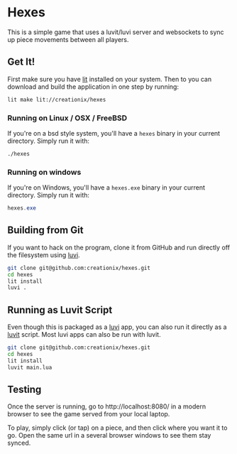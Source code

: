 # Hexes

This is a simple game that uses a luvit/luvi server and websockets to sync up
piece movements between all players.

## Get It!

First make sure you have [lit][] installed on your system.  Then to you can
download and build the application in one step by running:

```sh
lit make lit://creationix/hexes
```

### Running on Linux / OSX / FreeBSD

If you're on a bsd style system, you'll have a `hexes` binary in your current
directory.  Simply run it with:

```sh
./hexes
```

### Running on windows

If you're on Windows, you'll have a `hexes.exe` binary in your current
directory.  Simply run it with:

```powershell
hexes.exe
```

## Building from Git

If you want to hack on the program, clone it from GitHub and run directly off
the filesystem using [luvi][].

```sh
git clone git@github.com:creationix/hexes.git
cd hexes
lit install
luvi .
```

## Running as Luvit Script

Even though this is packaged as a [luvi][] app, you can also run it directly as
a [luvit][] script.  Most luvi apps can also be run with luvit.

```sh
git clone git@github.com:creationix/hexes.git
cd hexes
lit install
luvit main.lua
```

## Testing

Once the server is running, go to http://localhost:8080/ in a modern browser to
see the game served from your local laptop.

To play, simply click (or tap) on a piece, and then click where you want it to
go.  Open the same url in a several browser windows to see them stay synced.

[lit]: https://github.com/luvit/lit
[luvit]: https://luvit.io/
[luvi]: https://github.com/luvit/luvi
